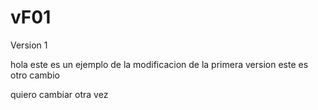 # vF01
Version 1 


hola este es un ejemplo de la modificacion de la primera version
este es otro cambio

quiero cambiar otra vez
